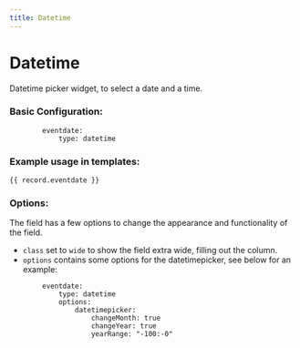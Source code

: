 ```yaml
---
title: Datetime
---
```

Datetime
=========

Datetime picker widget, to select a date and a time.

### Basic Configuration:

```
        eventdate:
            type: datetime
```

### Example usage in templates:

```
{{ record.eventdate }}
```

### Options:

The field has a few options to change the appearance and functionality of the
field.

* `class` set to `wide` to show the field extra wide, filling out the column.
* `options` contains some options for the datetimepicker, see below for an
  example:

```
        eventdate:
            type: datetime
            options:
                datetimepicker:
                    changeMonth: true
                    changeYear: true
                    yearRange: "-100:-0"
```